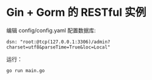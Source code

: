 # Gin + Gorm 的 RESTful 实例


编辑 config/config.yaml 配置数据库:
```
dsn: "root:@tcp(127.0.0.1:3306)/admin?charset=utf8&parseTime=True&loc=Local"
```

运行：
```
go run main.go
```
